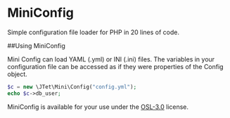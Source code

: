 MiniConfig
==========

Simple configuration file loader for PHP in 20 lines of code.

##Using MiniConfig

Mini Config can load YAML (.yml) or INI (.ini) files. The variables in your configuration file can be accessed as if they were properties of the Config object.

```php  
$c = new \JTet\Mini\Config("config.yml");
echo $c->db_user;
```

MiniConfig is available for your use under the [OSL-3.0](http://www.spdx.org/licenses/OSL-3.0#licenseText) license.
